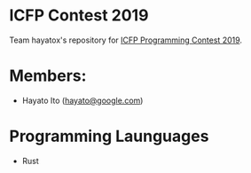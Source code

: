 # ICFP Contest 2019

Team hayatox's repository for
[ICFP Programming Contest 2019](https://icfpcontest2019.github.io/).

# Members:

- Hayato Ito (hayato@google.com)

# Programming Launguages

- Rust
